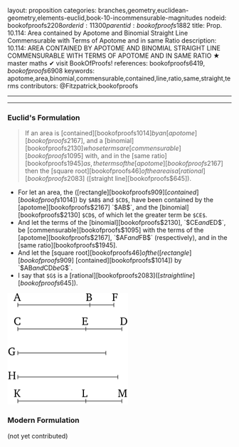 layout: proposition
categories: branches,geometry,euclidean-geometry,elements-euclid,book-10-incommensurable-magnitudes
nodeid: bookofproofs$2208
orderid: 11300
parentid: bookofproofs$1882
title: Prop. 10.114: Area contained by Apotome and Binomial Straight Line Commensurable with Terms of Apotome and in same Ratio
description: 10.114: AREA CONTAINED BY APOTOME AND BINOMIAL STRAIGHT LINE COMMENSURABLE WITH TERMS OF APOTOME AND IN SAME RATIO &#9733; master maths &#10004; visit BookOfProofs!
references: bookofproofs$6419,bookofproofs$6908
keywords: apotome,area,binomial,commensurable,contained,line,ratio,same,straight,terms
contributors: @Fitzpatrick,bookofproofs

---


---

### Euclid's Formulation

> If an area is [contained][bookofproofs$1014] by an [apotome][bookofproofs$2167], and a [binomial][bookofproofs$2130] whose terms are [commensurable][bookofproofs$1095] with, and in the [same ratio][bookofproofs$1945] as, the terms of the [apotome][bookofproofs$2167] then the [square root][bookofproofs$46] of the area is a [rational][bookofproofs$2083] ([straight line][bookofproofs$645]).
* For let an area, the ([rectangle][bookofproofs$909] [contained][bookofproofs$1014]) by `$AB$` and `$CD$`, have been contained by the [apotome][bookofproofs$2167] `$AB$`, and the [binomial][bookofproofs$2130] `$CD$`, of which let the greater term be `$CE$`.
* And let the terms of the [binomial][bookofproofs$2130], `$CE$` and `$ED$`, be [commensurable][bookofproofs$1095] with the terms of the [apotome][bookofproofs$2167], `$AF$` and `$FB$` (respectively), and in the [same ratio][bookofproofs$1945].
* And let the [square root][bookofproofs$46] of the ([rectangle][bookofproofs$909] [contained][bookofproofs$1014]) by `$AB$` and `$CD$` be `$G$`.
* I say that `$G$` is a [rational][bookofproofs$2083] ([straight line][bookofproofs$645]).

![fig114e](https://github.com/bookofproofs/bookofproofs.github.io/blob/main/_sources/_assets/images/euclid/Book10/fig114e.png?raw=true)



### Modern Formulation

(not yet contributed)
